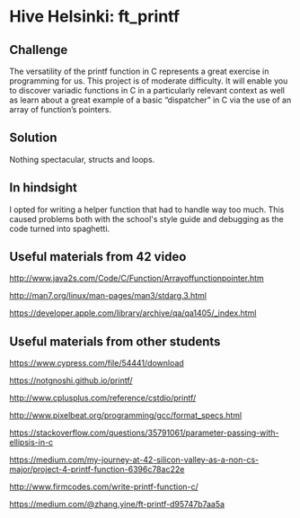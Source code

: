 # Hive Helsinki: ft_printf

## Challenge
The versatility of the printf function in C represents a great exercise in programming for us. This project is of moderate difficulty. It will enable you to discover variadic functions in C in a particularly relevant context as well as learn about a great example of a basic “dispatcher” in C via the use of an array of function’s pointers.

## Solution
Nothing spectacular, structs and loops.

## In hindsight
I opted for writing a helper function that had to handle way too much. This caused problems both with the school's style guide and debugging as the code turned into spaghetti.

## Useful materials from 42 video

http://www.java2s.com/Code/C/Function/Arrayoffunctionpointer.htm

http://man7.org/linux/man-pages/man3/stdarg.3.html

https://developer.apple.com/library/archive/qa/qa1405/_index.html

## Useful materials from other students

https://www.cypress.com/file/54441/download

https://notgnoshi.github.io/printf/

http://www.cplusplus.com/reference/cstdio/printf/

http://www.pixelbeat.org/programming/gcc/format_specs.html

https://stackoverflow.com/questions/35791061/parameter-passing-with-ellipsis-in-c

https://medium.com/my-journey-at-42-silicon-valley-as-a-non-cs-major/project-4-printf-function-6396c78ac22e

http://www.firmcodes.com/write-printf-function-c/

https://medium.com/@zhang.yine/ft-printf-d95747b7aa5a

